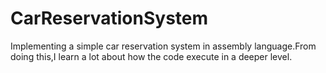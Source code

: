# CarReservationSystem
Implementing a simple car reservation system in assembly language.From doing this,I learn a lot
about how the code execute in a deeper level.
